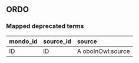 ## ORDO
### Mapped deprecated terms
| mondo_id   | source_id   | source            |
|:-----------|:------------|:------------------|
| ID         | ID          | A oboInOwl:source |